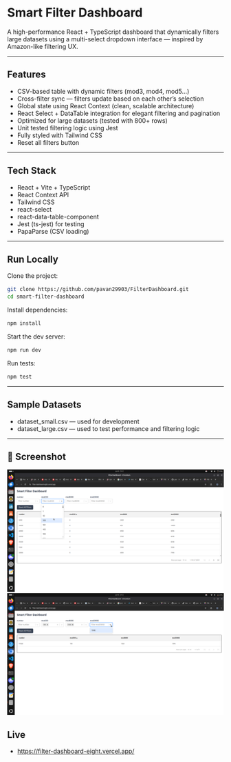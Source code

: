 # Smart Filter Dashboard

A high-performance React + TypeScript dashboard that dynamically filters large datasets using a multi-select dropdown interface — inspired by Amazon-like filtering UX.

---

## Features

- CSV-based table with dynamic filters (mod3, mod4, mod5…)
- Cross-filter sync — filters update based on each other’s selection
- Global state using React Context (clean, scalable architecture)
- React Select + DataTable integration for elegant filtering and pagination
- Optimized for large datasets (tested with 800+ rows)
- Unit tested filtering logic using Jest
- Fully styled with Tailwind CSS
- Reset all filters button

---

## Tech Stack

- React + Vite + TypeScript
- React Context API
- Tailwind CSS
- react-select
- react-data-table-component
- Jest (ts-jest) for testing
- PapaParse (CSV loading)

---

## Run Locally

Clone the project:

```bash
git clone https://github.com/pavan29903/FilterDashboard.git
cd smart-filter-dashboard
```

Install dependencies:

```bash
npm install
```

Start the dev server:

```bash
npm run dev
```

Run tests:

```bash
npm test
```

---

## Sample Datasets

- dataset_small.csv — used for development
- dataset_large.csv — used to test performance and filtering logic

---

## 📸 Screenshot

![Dashboard Preview](./public/Screenshot1.png)
![Dashboard Preview](./public/Screenshot2.png)


## Live 
- https://filter-dashboard-eight.vercel.app/